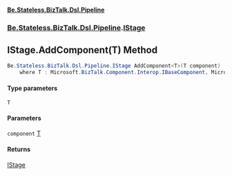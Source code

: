 #### [Be.Stateless.BizTalk.Dsl.Pipeline](README.md 'README')
### [Be.Stateless.BizTalk.Dsl.Pipeline](Be.Stateless.BizTalk.Dsl.Pipeline.md 'Be.Stateless.BizTalk.Dsl.Pipeline').[IStage](IStage.md 'Be.Stateless.BizTalk.Dsl.Pipeline.IStage')

## IStage.AddComponent<T>(T) Method

```csharp
Be.Stateless.BizTalk.Dsl.Pipeline.IStage AddComponent<T>(T component)
    where T : Microsoft.BizTalk.Component.Interop.IBaseComponent, Microsoft.BizTalk.Component.Interop.IComponentUI, Microsoft.BizTalk.Component.Interop.IPersistPropertyBag;
```
#### Type parameters

<a name='Be.Stateless.BizTalk.Dsl.Pipeline.IStage.AddComponent_T_(T).T'></a>

`T`
#### Parameters

<a name='Be.Stateless.BizTalk.Dsl.Pipeline.IStage.AddComponent_T_(T).component'></a>

`component` [T](IStage.AddComponent_T_(T).md#Be.Stateless.BizTalk.Dsl.Pipeline.IStage.AddComponent_T_(T).T 'Be.Stateless.BizTalk.Dsl.Pipeline.IStage.AddComponent<T>(T).T')

#### Returns
[IStage](IStage.md 'Be.Stateless.BizTalk.Dsl.Pipeline.IStage')